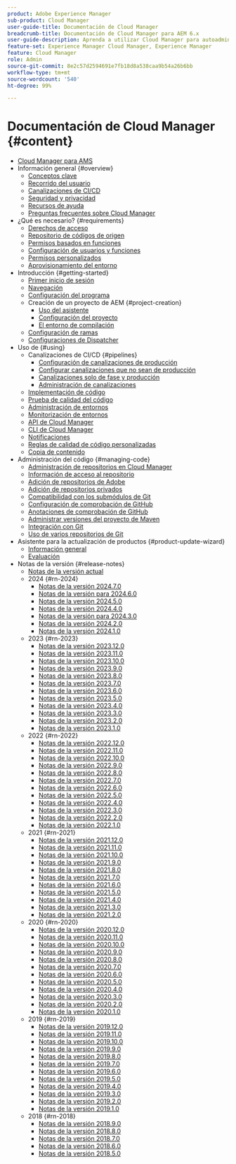 ```yaml
---
product: Adobe Experience Manager
sub-product: Cloud Manager
user-guide-title: Documentación de Cloud Manager
breadcrumb-title: Documentación de Cloud Manager para AEM 6.x
user-guide-description: Aprenda a utilizar Cloud Manager para autoadministrar Adobe Experience Manager para AMS en la nube.
feature-set: Experience Manager Cloud Manager, Experience Manager
feature: Cloud Manager
role: Admin
source-git-commit: 8e2c57d2594691e7fb18d8a538caa9b54a26b6bb
workflow-type: tm+mt
source-wordcount: '540'
ht-degree: 99%

---
```



# Documentación de Cloud Manager {#content}

+ [Cloud Manager para AMS](/help/introduction.md)
+ Información general {#overview}
   + [Conceptos clave](/help/overview/key-concepts.md)
   + [Recorrido del usuario](/help/overview/user-journey.md)
   + [Canalizaciones de CI/CD](/help/overview/ci-cd-pipelines.md)
   + [Seguridad y privacidad](/help/overview/security-and-privacy.md)
   + [Recursos de ayuda](/help/overview/help-resources.md)
   + [Preguntas frecuentes sobre Cloud Manager](/help/overview/faqs.md)
+ ¿Qué es necesario? {#requirements}
   + [Derechos de acceso](/help/requirements/access-rights.md)
   + [Repositorio de códigos de origen](/help/requirements/source-code-repository.md)
   + [Permisos basados en funciones](/help/requirements/role-based-permissions.md)
   + [Configuración de usuarios y funciones](/help/requirements/users-and-roles.md)
   + [Permisos personalizados](/help/using/custom-permissions.md)
   + [Aprovisionamiento del entorno](/help/requirements/environment-provisioning.md)
+ Introducción {#getting-started}
   + [Primer inicio de sesión](/help/getting-started/first-time-login.md)
   + [Navegación](/help/getting-started/navigation.md)
   + [Configuración del programa](/help/getting-started/program-setup.md)
   + Creación de un proyecto de AEM {#project-creation}
      + [Uso del asistente](/help/getting-started/using-the-wizard.md)
      + [Configuración del proyecto](/help/getting-started/project-setup.md)
      + [El entorno de compilación](/help/getting-started/build-environment.md)
   + [Configuración de ramas](/help/getting-started/configuring-branches.md)
   + [Configuraciones de Dispatcher](/help/getting-started/dispatcher-configurations.md)
+ Uso de {#using}
   + Canalizaciones de CI/CD {#pipelines}
      + [Configuración de canalizaciones de producción](/help/using/production-pipelines.md)
      + [Configurar canalizaciones que no sean de producción](/help/using/non-production-pipelines.md)
      + [Canalizaciones solo de fase y producción](/help/using/stage-prod-only.md)
      + [Administración de canalizaciones](/help/using/managing-pipelines.md)
   + [Implementación de código](/help/using/code-deployment.md)
   + [Prueba de calidad del código](/help/using/code-quality-testing.md)
   + [Administración de entornos](/help/using/managing-environments.md)
   + [Monitorización de entornos](/help/using/monitoring-environments.md)
   + [API de Cloud Manager](https://developer.adobe.com/experience-cloud/cloud-manager/reference/api/)
   + [CLI de Cloud Manager](https://github.com/adobe/aio-cli-plugin-cloudmanager/blob/main/README.md)
   + [Notificaciones](/help/using/notifications.md)
   + [Reglas de calidad de código personalizadas](/help/using/custom-code-quality-rules.md)
   + [Copia de contenido](/help/using/content-copy.md)
+ Administración del código {#managing-code}
   + [Administración de repositorios en Cloud Manager](/help/managing-code/managing-repositories.md)
   + [Información de acceso al repositorio](/help/managing-code/accessing-repositories.md)
   + [Adición de repositorios de Adobe](/help/managing-code/adobe-repositories.md)
   + [Adición de repositorios privados](/help/managing-code/private-repositories.md)
   + [Compatibilidad con los submódulos de Git](/help/managing-code/git-submodules.md)
   + [Configuración de comprobación de GitHub](/help/managing-code/github-check-config.md)
   + [Anotaciones de comprobación de GitHub](/help/managing-code/github-annotations.md)
   + [Administrar versiones del proyecto de Maven](/help/managing-code/maven-project-version.md)
   + [Integración con Git](/help/managing-code/git-integration.md)
   + [Uso de varios repositorios de Git](/help/managing-code/multiple-git-repos.md)
+ Asistente para la actualización de productos {#product-update-wizard}
   + [Información general](/help/product-update-wizard/overview.md)
   + [Evaluación](/help/product-update-wizard/evaluation.md)
+ Notas de la versión {#release-notes}
   + [Notas de la versión actual](/help/release-notes/current.md)
   + 2024 {#rn-2024}
      + [Notas de la versión 2024.7.0](/help/release-notes/2024/2024-7-0.md)
      + [Notas de la versión para 2024.6.0](/help/release-notes/2024/2024-6-0.md)
      + [Notas de la versión 2024.5.0](/help/release-notes/2024/2024-5-0.md)
      + [Notas de la versión 2024.4.0](/help/release-notes/2024/2024-4-0.md)
      + [Notas de la versión para 2024.3.0](/help/release-notes/2024/2024-3-0.md)
      + [Notas de la versión 2024.2.0](/help/release-notes/2024/2024-2-0.md)
      + [Notas de la versión 2024.1.0](/help/release-notes/2024/2024-1-0.md)
   + 2023 {#rn-2023}
      + [Notas de la versión 2023.12.0](/help/release-notes/2023/2023-12-0.md)
      + [Notas de la versión 2023.11.0](/help/release-notes/2023/2023-11-0.md)
      + [Notas de la versión 2023.10.0](/help/release-notes/2023/2023-10-0.md)
      + [Notas de la versión 2023.9.0](/help/release-notes/2023/2023-9-0.md)
      + [Notas de la versión 2023.8.0](/help/release-notes/2023/2023-8-0.md)
      + [Notas de la versión 2023.7.0](/help/release-notes/2023/2023-7-0.md)
      + [Notas de la versión 2023.6.0](/help/release-notes/2023/2023-6-0.md)
      + [Notas de la versión 2023.5.0](/help/release-notes/2023/2023-5-0.md)
      + [Notas de la versión 2023.4.0](/help/release-notes/2023/2023-4-0.md)
      + [Notas de la versión 2023.3.0](/help/release-notes/2023/2023-3-0.md)
      + [Notas de la versión 2023.2.0](/help/release-notes/2023/2023-2-0.md)
      + [Notas de la versión 2023.1.0](/help/release-notes/2023/2023-1-0.md)
   + 2022 {#rn-2022}
      + [Notas de la versión 2022.12.0](/help/release-notes/2022/2022-12-0.md)
      + [Notas de la versión 2022.11.0](/help/release-notes/2022/2022-11-0.md)
      + [Notas de la versión 2022.10.0](/help/release-notes/2022/2022-10-0.md)
      + [Notas de la versión 2022.9.0](/help/release-notes/2022/2022-9-0.md)
      + [Notas de la versión 2022.8.0](/help/release-notes/2022/2022-8-0.md)
      + [Notas de la versión 2022.7.0](/help/release-notes/2022/2022-7-0.md)
      + [Notas de la versión 2022.6.0](/help/release-notes/2022/2022-6-0.md)
      + [Notas de la versión 2022.5.0](/help/release-notes/2022/2022-5-0.md)
      + [Notas de la versión 2022.4.0](/help/release-notes/2022/2022-4-0.md)
      + [Notas de la versión 2022.3.0](/help/release-notes/2022/2022-3-0.md)
      + [Notas de la versión 2022.2.0](/help/release-notes/2022/2022-2-0.md)
      + [Notas de la versión 2022.1.0](/help/release-notes/2022/2022-1-0.md)
   + 2021 {#rn-2021}
      + [Notas de la versión 2021.12.0](/help/release-notes/2021/2021-12-0.md)
      + [Notas de la versión 2021.11.0](/help/release-notes/2021/2021-11-0.md)
      + [Notas de la versión 2021.10.0](/help/release-notes/2021/2021-10-0.md)
      + [Notas de la versión 2021.9.0](/help/release-notes/2021/2021-9-0.md)
      + [Notas de la versión 2021.8.0](/help/release-notes/2021/2021-8-0.md)
      + [Notas de la versión 2021.7.0](/help/release-notes/2021/2021-7-0.md)
      + [Notas de la versión 2021.6.0](/help/release-notes/2021/2021-6-0.md)
      + [Notas de la versión 2021.5.0](/help/release-notes/2021/2021-5-0.md)
      + [Notas de la versión 2021.4.0](/help/release-notes/2021/2021-4-0.md)
      + [Notas de la versión 2021.3.0](/help/release-notes/2021/2021-3-0.md)
      + [Notas de la versión 2021.2.0](/help/release-notes/2021/2021-2-0.md)
   + 2020 {#rn-2020}
      + [Notas de la versión 2020.12.0](/help/release-notes/2020/2020-12-0.md)
      + [Notas de la versión 2020.11.0](/help/release-notes/2020/2020-11-0.md)
      + [Notas de la versión 2020.10.0](/help/release-notes/2020/2020-10-0.md)
      + [Notas de la versión 2020.9.0](/help/release-notes/2020/2020-9-0.md)
      + [Notas de la versión 2020.8.0](/help/release-notes/2020/2020-8-0.md)
      + [Notas de la versión 2020.7.0](/help/release-notes/2020/2020-7-0.md)
      + [Notas de la versión 2020.6.0](/help/release-notes/2020/2020-6-0.md)
      + [Notas de la versión 2020.5.0](/help/release-notes/2020/2020-5-0.md)
      + [Notas de la versión 2020.4.0](/help/release-notes/2020/2020-4-0.md)
      + [Notas de la versión 2020.3.0](/help/release-notes/2020/2020-3-0.md)
      + [Notas de la versión 2020.2.0](/help/release-notes/2020/2020-2-0.md)
      + [Notas de la versión 2020.1.0](/help/release-notes/2020/2020-1-0.md)
   + 2019 {#rn-2019}
      + [Notas de la versión 2019.12.0](/help/release-notes/2019/2019-12-0.md)
      + [Notas de la versión 2019.11.0](/help/release-notes/2019/2019-11-0.md)
      + [Notas de la versión 2019.10.0](/help/release-notes/2019/2019-10-0.md)
      + [Notas de la versión 2019.9.0](/help/release-notes/2019/2019-9-0.md)
      + [Notas de la versión 2019.8.0](/help/release-notes/2019/2019-8-0.md)
      + [Notas de la versión 2019.7.0](/help/release-notes/2019/2019-7-0.md)
      + [Notas de la versión 2019.6.0](/help/release-notes/2019/2019-6-0.md)
      + [Notas de la versión 2019.5.0](/help/release-notes/2019/2019-5-0.md)
      + [Notas de la versión 2019.4.0](/help/release-notes/2019/2019-4-0.md)
      + [Notas de la versión 2019.3.0](/help/release-notes/2019/2019-3-0.md)
      + [Notas de la versión 2019.2.0](/help/release-notes/2019/2019-2-0.md)
      + [Notas de la versión 2019.1.0](/help/release-notes/2019/2019-1-0.md)
   + 2018 {#rn-2018}
      + [Notas de la versión 2018.9.0](/help/release-notes/2018/2018-9-0.md)
      + [Notas de la versión 2018.8.0](/help/release-notes/2018/2018-8-0.md)
      + [Notas de la versión 2018.7.0](/help/release-notes/2018/2018-7-0.md)
      + [Notas de la versión 2018.6.0](/help/release-notes/2018/2018-6-0.md)
      + [Notas de la versión 2018.5.0](/help/release-notes/2018/2018-5-0.md)
